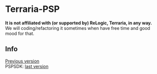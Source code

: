 # Terraria-PSP
**It is not affiliated with (or supported by) ReLogic, Terraria, in any way.**\
We will coding/refactoring it sometimes when have free time and good mood for that.
## Info
[Previous version](https://github.com/MasterMenSilver/PSP-Terraria)\
PSPSDK: [last version](https://github.com/pspdev/pspsdk)
